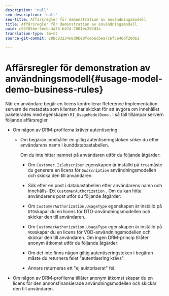 ```yaml
---
description: 'null'
seo-description: 'null'
seo-title: Affärsregler för demonstration av användningsmodell
title: Affärsregler för demonstration av användningsmodell
uuid: c55f85be-5ecb-4a78-b47d-7001ec207d3a
translation-type: tm+mt
source-git-commit: 29bc8323460d9be0fce66cbea7c6fce46df20d61

---
```



# Affärsregler för demonstration av användningsmodell{#usage-model-demo-business-rules}

När en användare begär en licens kontrollerar Reference Implementation-servern de metadata som klienten har skickat för att avgöra om innehållet paketerades med egenskapen `RI_UsageModelDemo` . I så fall tillämpar servern följande affärsregler.

* Om någon av DRM-profilerna kräver autentisering:

   * Om begäran innehåller en giltig autentiseringstoken söker du efter användarens namn i kunddatabastabellen.

      Om du inte hittar namnet på användaren utför du följande åtgärder:

      * Om `Customer.IsSubscriber` egenskapen är inställd på `true`måste du generera en licens för *`Subscription`* användningsmodellen och skicka den till användaren.

      * Sök efter en post i databastabellen efter användarens namn och innehålls-ID:t `CustomerAuthorization` .
      Om du kan hitta användarens post utför du följande åtgärder:

      * Om `CustomerAuthorization.UsageType` egenskapen är inställd på `DTO`skapar du en licens för DTO-användningsmodellen och skickar den till användaren.

      * Om `CustomerAuthorization.UsageType` egenskapen är inställd på `VOD`skapar du en licens för VOD-användningsmodellen och skickar den till användaren.
      Om ingen DRM-princip tillåter anonym åtkomst utför du följande åtgärder:

      * Om det inte finns någon giltig autentiseringstoken i begäran måste du returnera felet &quot;autentisering krävs&quot;.
      * Annars returneras ett &quot;ej auktoriserat&quot; fel.



* Om någon av DRM-profilerna tillåter anonym åtkomst skapar du en licens för den annonsfinansierade användningsmodellen och skickar den till användaren.

